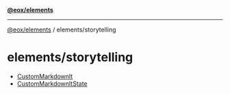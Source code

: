 [**@eox/elements**](../../README.md)

***

[@eox/elements](../../modules.md) / elements/storytelling

# elements/storytelling

- [CustomMarkdownIt](interfaces/CustomMarkdownIt.md)
- [CustomMarkdownItState](interfaces/CustomMarkdownItState.md)

